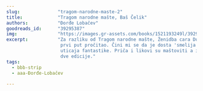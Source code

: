 ```yaml
---
slug:              "tragom-narodne-maste-2"
title:             "Tragom narodne mašte, Baš Čelik"
authors:           "Đorđe Lobačev"
goodreads_id:      "39295387"
img:               "https://images.gr-assets.com/books/1521193249l/39295387.jpg"
excerpt:           "Za razliku od Tragom narodne mašte, Ženidba cara Dušana, Biberče, ovu knjižicu nisam imao kao mali, i tek sam je sada 
                    prvi put pročitao. Čini mi se da je dosta 'smelija', manje se oslanja isključivo na našu narodnu tradiciju već ima više 
                    uticaja fantastike. Priča i likovi su maštoviti a ilustracije odlične. Šteta što je izašlo u tako malom tiražu i u samo 
                    dve edicije."
tags:
  - bbb-strip
  - aaa-Đorđe-Lobačev
  
---
```


